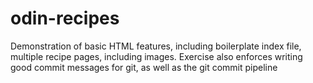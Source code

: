 # odin-recipes

Demonstration of basic HTML features, including boilerplate index file, multiple recipe pages, including images. Exercise also enforces writing good commit messages for git, as well as the git commit pipeline